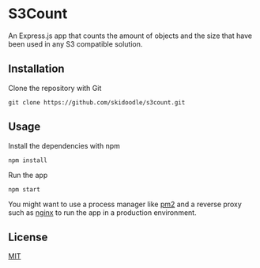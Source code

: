 # S3Count
An Express.js app that counts the amount of objects and the size that have been used in any S3 compatible solution.

## Installation

Clone the repository with Git

```
git clone https://github.com/skidoodle/s3count.git
```

## Usage
Install the dependencies with npm
```
npm install
```

Run the app
```
npm start
```

You might want to use a process manager like [pm2](https://github.com/Unitech/pm2) and a reverse proxy such as [nginx](https://nginx.org/) to run the app in a production environment.

## License
[MIT](https://choosealicense.com/licenses/mit/)

